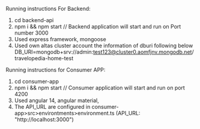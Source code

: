 Running instructions For Backend: 
1. cd backend-api
2. npm i && npm start // Backend application will start and run on Port number 3000
3. Used express framework, mongoose
4. Used own altas cluster account the information of dburi following below
    DB_URI=mongodb+srv://admin:test123@cluster0.aomfjnv.mongodb.net/travelopedia-home-test

Running instructions for Consumer APP:
1. cd consumer-app
2. npm i && npm start // Consumer application will start and run on port 4200
3. Used angular 14, angular material, 
4. The API_URL are configured in consumer-app>src>environtments>environment.ts (API_URL: "http://localhost:3000")


